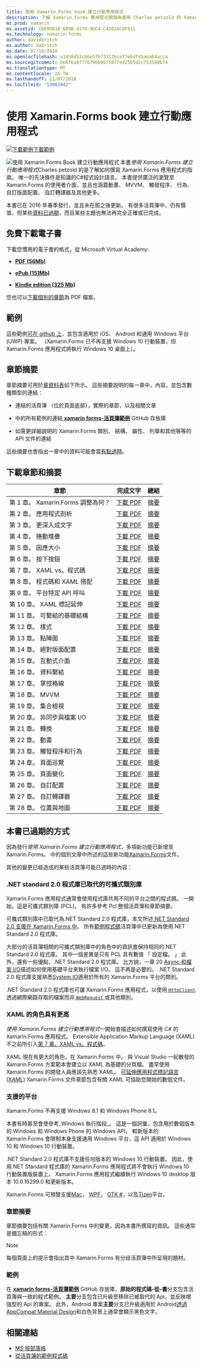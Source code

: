 ```yaml
---
title: 使用 Xamarin.Forms book 建立行動應用程式
description: 了解 Xamarin.Forms 應用程式開發與使用 Charles petzold 的 Xamarin.Forms book 建立行動應用程式的電子版本。
ms.prod: xamarin
ms.assetid: CDE99818-689B-4376-9DC4-C4102AC0F931
ms.technology: xamarin-forms
author: davidbritch
ms.author: dabritch
ms.date: 07/19/2018
ms.openlocfilehash: a1458d53cb6e57b73317bce77ebdfd5aea64acca
ms.sourcegitcommit: be6f6a8f77679bb9675077ed25b5d2c753580b74
ms.translationtype: MT
ms.contentlocale: zh-TW
ms.lasthandoff: 12/07/2018
ms.locfileid: "53061942"
---
```

# <a name="creating-mobile-apps-with-xamarinforms-book"></a>使用 Xamarin.Forms book 建立行動應用程式

[![下載範例](~/media/shared/download.png)下載範例](https://github.com/xamarin/xamarin-forms-book-samples)

<p><img src="images/cover-sml.png" title="使用 Xamarin.Forms Book 建立行動應用程式" align="left" />本書<i>使用 Xamarin.Forms 建立行動應用程式</i>Charles petzold 的是了解如何撰寫 Xamarin.Forms 應用程式的指南。 唯一的先決條件是知識的C#程式設計語言。 本書提供廣泛的瀏覽至 Xamarin.Forms 的使用者介面，並且也涵蓋動畫、 MVVM、 觸發程序、 行為、 自訂版面配置、 自訂轉譯器及其他更多。 

本書已在 2016 年春季發行，並且未在那之後更新。 有很多活頁簿中，仍有價值，但某些[資料已過期](#ways-in-which-the-book-is-outdated)，而且某些主題也無法再完全正確或已完成。 

## <a name="download-ebook-for-free"></a>免費下載電子書

下載您慣用的電子書的格式，從 Microsoft Virtual Academy:

*    [**PDF (56Mb)**](https://aka.ms/xamebook)

*    [**ePub (151Mb)**](https://aka.ms/xamebook/epub)

*    [**Kindle edition (325 Mb)**](https://aka.ms/xamebook/mobi)

您也可以[下載個別的章節](#download-chapters-and-summaries)為 PDF 檔案。

## <a name="samples"></a>範例

這些範例[可在 github 上](https://github.com/xamarin/xamarin-forms-book-samples)，並包含適用於 iOS、 Android 和通用 Windows 平台 (UWP) 專案。 （Xamarin.Forms 已不再支援 Windows 10 行動裝置，但 Xamarin.Forms 應用程式將執行 Windows 10 桌面上）。

## <a name="chapter-summaries"></a>章節摘要

章節摘要可用於[章資料表](#download-chapters-and-summaries)如下所示。 這些摘要說明的每一章中，內容，並包含數種類型的連結：

- 連結的活頁簿 （位於頁面底部），實際的章節，以及相關文章

- 中的所有範例的連結[ **xamarin forms-活頁簿範例**](https://github.com/xamarin/xamarin-forms-book-samples) GitHub 存放庫

- 如需更詳細說明的 Xamarin.Forms 類別、 結構、 屬性、 列舉和其他等等的 API 文件的連結

這些摘要也會指出一章中的資料可能會當[有點過時](#ways-in-which-the-book-is-outdated)。 

## <a name="download-chapters-and-summaries"></a>下載章節和摘要

| 章節 | 完成文字 | 總結 |
| ------- | ------------- | ------- |
| 第 1 章。 Xamarin.Forms 調整為何？ | [下載 PDF](https://download.xamarin.com/developer/xamarin-forms-book/XamarinFormsBook-Ch01-Apr2016.pdf) | [摘要](summaries/chapter01.md) |
| 第 2 章。 應用程式剖析 | [下載 PDF](https://download.xamarin.com/developer/xamarin-forms-book/XamarinFormsBook-Ch02-Apr2016.pdf) | [摘要](summaries/chapter02.md) |
| 第 3 章。 更深入成文字 | [下載 PDF](https://download.xamarin.com/developer/xamarin-forms-book/XamarinFormsBook-Ch03-Apr2016.pdf) | [摘要](summaries/chapter03.md) |
| 第 4 章。 捲動堆疊 | [下載 PDF](https://download.xamarin.com/developer/xamarin-forms-book/XamarinFormsBook-Ch04-Apr2016.pdf) | [摘要](summaries/chapter04.md) |
| 第 5 章。 因應大小 | [下載 PDF](https://download.xamarin.com/developer/xamarin-forms-book/XamarinFormsBook-Ch05-Apr2016.pdf) | [摘要](summaries/chapter05.md) |
| 第 6 章。 按下按鈕 | [下載 PDF](https://download.xamarin.com/developer/xamarin-forms-book/XamarinFormsBook-Ch06-Apr2016.pdf) | [摘要](summaries/chapter06.md) |
| 第 7 章。 XAML vs。程式碼 | [下載 PDF](https://download.xamarin.com/developer/xamarin-forms-book/XamarinFormsBook-Ch07-Apr2016.pdf) | [摘要](summaries/chapter07.md) |
| 第 8 章。 程式碼和 XAML 搭配 | [下載 PDF](https://download.xamarin.com/developer/xamarin-forms-book/XamarinFormsBook-Ch08-Apr2016.pdf) | [摘要](summaries/chapter08.md) |
| 第 9 章。 平台特定 API 呼叫 | [下載 PDF](https://download.xamarin.com/developer/xamarin-forms-book/XamarinFormsBook-Ch09-Apr2016.pdf) | [摘要](summaries/chapter09.md) |
| 第 10 章。 XAML 標記延伸 | [下載 PDF](https://download.xamarin.com/developer/xamarin-forms-book/XamarinFormsBook-Ch10-Apr2016.pdf) | [摘要](summaries/chapter10.md) |
| 第 11 章。 可繫結的基礎結構 | [下載 PDF](https://download.xamarin.com/developer/xamarin-forms-book/XamarinFormsBook-Ch11-Apr2016.pdf) | [摘要](summaries/chapter11.md) |
| 第 12 章。 樣式 | [下載 PDF](https://download.xamarin.com/developer/xamarin-forms-book/XamarinFormsBook-Ch12-Apr2016.pdf) | [摘要](summaries/chapter12.md) |
| 第 13 章。 點陣圖 | [下載 PDF](https://download.xamarin.com/developer/xamarin-forms-book/XamarinFormsBook-Ch13-Apr2016.pdf) | [摘要](summaries/chapter13.md) |
| 第 14 章。 絕對版面配置 | [下載 PDF](https://download.xamarin.com/developer/xamarin-forms-book/XamarinFormsBook-Ch14-Apr2016.pdf) | [摘要](summaries/chapter14.md) |
| 第 15 章。 互動式介面 | [下載 PDF](https://download.xamarin.com/developer/xamarin-forms-book/XamarinFormsBook-Ch15-Apr2016.pdf) | [摘要](summaries/chapter15.md) |
| 第 16 章。 資料繫結 | [下載 PDF](https://download.xamarin.com/developer/xamarin-forms-book/XamarinFormsBook-Ch16-Apr2016.pdf) | [摘要](summaries/chapter16.md) |
| 第 17 章。 掌控格線 | [下載 PDF](https://download.xamarin.com/developer/xamarin-forms-book/XamarinFormsBook-Ch17-Apr2016.pdf) | [摘要](summaries/chapter17.md) |
| 第 18 章。 MVVM | [下載 PDF](https://download.xamarin.com/developer/xamarin-forms-book/XamarinFormsBook-Ch18-Apr2016.pdf) | [摘要](summaries/chapter18.md) |
| 第 19 章。 集合檢視 | [下載 PDF](https://download.xamarin.com/developer/xamarin-forms-book/XamarinFormsBook-Ch19-Apr2016.pdf) | [摘要](summaries/chapter19.md) |
| 第 20 章。 非同步與檔案 I/O | [下載 PDF](https://download.xamarin.com/developer/xamarin-forms-book/XamarinFormsBook-Ch20-Apr2016.pdf) | [摘要](summaries/chapter20.md) |
| 第 21 章。 轉換 | [下載 PDF](https://download.xamarin.com/developer/xamarin-forms-book/XamarinFormsBook-Ch21-Apr2016.pdf) | [摘要](summaries/chapter21.md) |
| 第 22 章。 動畫 | [下載 PDF](https://download.xamarin.com/developer/xamarin-forms-book/XamarinFormsBook-Ch22-Apr2016.pdf) | [摘要](summaries/chapter22.md) |
| 第 23 章。 觸發程序和行為 | [下載 PDF](https://download.xamarin.com/developer/xamarin-forms-book/XamarinFormsBook-Ch23-Apr2016.pdf) | [摘要](summaries/chapter23.md) |
| 第 24 章。 頁面巡覽 | [下載 PDF](https://download.xamarin.com/developer/xamarin-forms-book/XamarinFormsBook-Ch24-Apr2016.pdf) | [摘要](summaries/chapter24.md) |
| 第 25 章。 頁面變化 | [下載 PDF](https://download.xamarin.com/developer/xamarin-forms-book/XamarinFormsBook-Ch25-Apr2016.pdf) | [摘要](summaries/chapter25.md) |
| 第 26 章。 自訂配置 | [下載 PDF](https://download.xamarin.com/developer/xamarin-forms-book/XamarinFormsBook-Ch26-Apr2016.pdf) | [摘要](summaries/chapter26.md) |
| 第 27 章。 自訂轉譯器 | [下載 PDF](https://download.xamarin.com/developer/xamarin-forms-book/XamarinFormsBook-Ch27-Apr2016.pdf) | [摘要](summaries/chapter27.md) |
| 第 28 章。 位置與地圖 | [下載 PDF](https://download.xamarin.com/developer/xamarin-forms-book/XamarinFormsBook-Ch28-Aug2016.pdf) | [摘要](summaries/chapter28.md) |

## <a name="ways-in-which-the-book-is-outdated"></a>本書已過期的方式

因為發行<i>使用 Xamarin.Forms 建立行動應用程式</i>，多項新功能已新增至 Xamarin.Forms。 中的個別文章中所述的這些新功能[Xamarin.Forms](/xamarin/)文件。 

其他的變更已經造成的某些活頁簿可能已過時的內容：

### <a name="net-standard-20-libraries-have-replaced-portable-class-libraries"></a>.NET standard 2.0 程式庫已取代的可攜式類別庫

Xamarin.Forms 應用程式通常會使用程式庫共用不同的平台之間的程式碼。 一開始，這是可攜式類別庫 (PCL)。 有許多參考 Pcl 整個活頁簿和章節摘要。 

可攜式類別庫中已取代為.NET Standard 2.0 程式庫，本文所述[.NET Standard 2.0 支援在 Xamarin.Forms 中](~/xamarin-forms/internals/net-standard.md)。 所有[範例程式碼](https://github.com/xamarin/xamarin-forms-book-samples)活頁簿中已更新為使用.NET Standard 2.0 程式庫。

大部分的活頁簿相關的可攜式類別庫中的角色中的資訊會保持相同的.NET Standard 2.0 程式庫。 其中一個差異是只有 PCL 具有數值 「 設定檔。 」 此外，還有一些優點，.NET Standard 2.0 程式庫。 比方說，一章 20 [Async 和檔案 I/O](summaries/chapter20.md)描述如何使用基礎平台來執行檔案 I/O。 這不再是必要的。 .NET Standard 2.0 程式庫支援熟悉[System.IO](xref:System.IO)適用於所有的 Xamarin.Forms 平台的類別。

.NET Standard 2.0 程式庫也可讓 Xamarin.Forms 應用程式，以使用[ `HttpClient` ](xref:System.Net.Http.HttpClient)透過網際網路存取的檔案而非[ `WebRequest` ](xref:System.Net.WebRequest)或其他類別。

### <a name="the-role-of-xaml-has-been-elevated"></a>XAML 的角色具有更高

<i>使用 Xamarin.Forms 建立行動應用程式</i>一開始會描述如何撰寫使用 C# 的 Xamarin.Forms 應用程式。 Extensible Application Markup Language (XAML) 不之前所引入[第 7 章。XAML vs。程式碼](summaries/chapter07.md)。 

XAML 現在有更大的角色，在 Xamarin.Forms 中。 與 Visual Studio 一起散發的 Xamarin.Forms 方案範本會建立以 XAML 為基礎的分頁檔。 盡早使用 Xamarin.Forms 的開發人員應該先熟悉 XAML。 [可延伸應用程式標記語言 (XAML)](~/xamarin-forms/xaml/index.md) Xamarin.Forms 文件章節包含有關 XAML 可協助您開始的數個文件。

### <a name="supported-platforms"></a>支援的平台 

Xamarin.Forms 不再支援 Windows 8.1 和 Windows Phone 8.1。 

本書有時甚至會使參考_Windows 執行階段_。 這是一個詞彙，包含用於數個版本的 Windows 和 Windows Phone 的 Windows API。 較新版本的 Xamarin.Forms 會限制本身支援通用 Windows 平台，這 API 適用於 Windows 10 和 Windows 10 行動裝置。

.NET Standard 2.0 程式庫不支援任何版本的 Windows 10 行動裝置。 因此，使用.NET Standard 程式庫的 Xamarin.Forms 應用程式將不會執行 Windows 10 行動裝置版裝置上。 Xamarin.Forms 應用程式繼續執行 Windows 10 desktop 版本 10.0.16299.0 和更新版本。 

Xamarin.Forms 可預覽支援[Mac](~/xamarin-forms/platform/mac.md)， [WPF](~/xamarin-forms/platform/wpf.md)， [GTK #](~/xamarin-forms/platform/gtk.md)，以及[Tizen](/xamarin-forms/platform/tizen.md)平台。

### <a name="chapter-summaries"></a>章節摘要

章節摘要包括有關 Xamarin.Forms 中的變更，因為本書所撰寫的資訊。 這些通常是備忘稿的形式：

> [!NOTE] 
> 每個頁面上的提示會指出其中 Xamarin.Forms 有分歧活頁簿中所呈現的題材。

### <a name="samples"></a>範例

在  [ **xamarin forms-活頁簿範例**](https://github.com/xamarin/xamarin-forms-book-samples) GitHub 存放庫，**原始的程式碼-從-書**分支包含活頁簿與一致的程式範例。 **主要**分支包含已升級至移除已被取代的 Api，並反映增強型的 Api 的專案。 此外，Android 專案**主要**分支已升級適用於 Android[透過 AppCompat Material Design](~/xamarin-forms/platform/android/index.md)和白色背景上通常會顯示黑色文字。

## <a name="related-links"></a>相關連結

- [MS 按部落格](https://blogs.msdn.microsoft.com/microsoft_press/2016/03/31/free-ebook-creating-mobile-apps-with-xamarin-forms/)
- [從活頁簿的範例程式碼](https://github.com/xamarin/xamarin-forms-book-samples)
